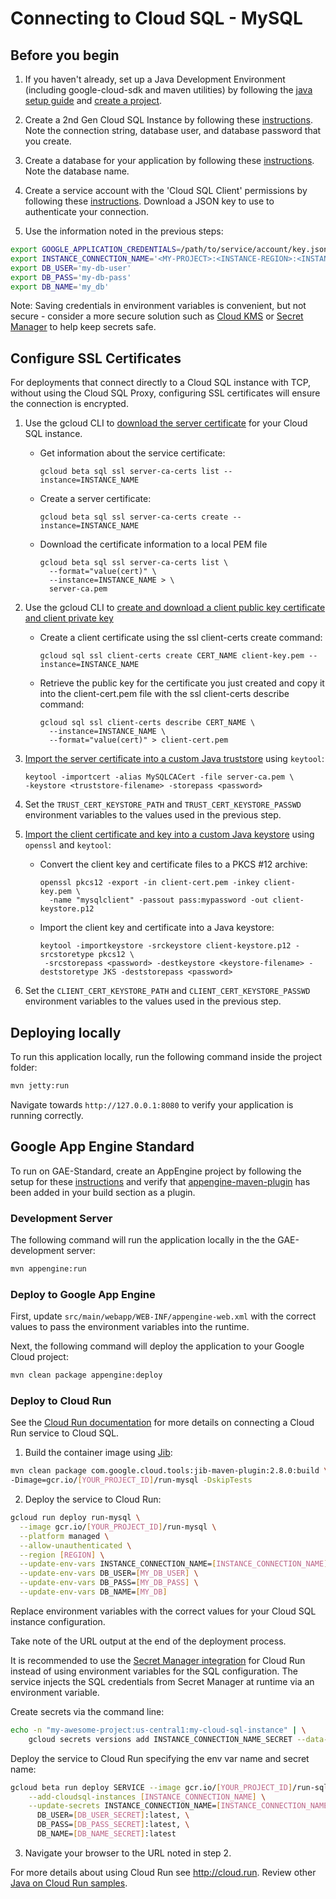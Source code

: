 # Connecting to Cloud SQL - MySQL

## Before you begin

1. If you haven't already, set up a Java Development Environment (including google-cloud-sdk and
maven utilities) by following the [java setup guide](https://cloud.google.com/java/docs/setup) and
[create a project](https://cloud.google.com/resource-manager/docs/creating-managing-projects#creating_a_project).

1. Create a 2nd Gen Cloud SQL Instance by following these
[instructions](https://cloud.google.com/sql/docs/mysql/create-instance). Note the connection string,
database user, and database password that you create.

1. Create a database for your application by following these
[instructions](https://cloud.google.com/sql/docs/mysql/create-manage-databases). Note the database
name.

1. Create a service account with the 'Cloud SQL Client' permissions by following these
[instructions](https://cloud.google.com/sql/docs/mysql/connect-external-app#4_if_required_by_your_authentication_method_create_a_service_account).
Download a JSON key to use to authenticate your connection.

1. Use the information noted in the previous steps:
```bash
export GOOGLE_APPLICATION_CREDENTIALS=/path/to/service/account/key.json
export INSTANCE_CONNECTION_NAME='<MY-PROJECT>:<INSTANCE-REGION>:<INSTANCE-NAME>'
export DB_USER='my-db-user'
export DB_PASS='my-db-pass'
export DB_NAME='my_db'
```
Note: Saving credentials in environment variables is convenient, but not secure - consider a more
secure solution such as [Cloud KMS](https://cloud.google.com/kms/) or [Secret Manager](https://cloud.google.com/secret-manager/) to help keep secrets safe.

## Configure SSL Certificates
For deployments that connect directly to a Cloud SQL instance with TCP, without using the Cloud SQL Proxy, configuring SSL certificates will ensure the connection is encrypted. 
1. Use the gcloud CLI to [download the server certificate](https://cloud.google.com/sql/docs/mysql/configure-ssl-instance#server-certs) for your Cloud SQL instance.
    - Get information about the service certificate:
        ```
        gcloud beta sql ssl server-ca-certs list --instance=INSTANCE_NAME
        ```
    - Create a server certificate:
        ```
        gcloud beta sql ssl server-ca-certs create --instance=INSTANCE_NAME
        ```
    - Download the certificate information to a local PEM file
        ```
        gcloud beta sql ssl server-ca-certs list \
          --format="value(cert)" \
          --instance=INSTANCE_NAME > \
          server-ca.pem
        ```

1. Use the gcloud CLI to [create and download a client public key certificate and client private key](https://cloud.google.com/sql/docs/mysql/configure-ssl-instance#client-certs)
    - Create a client certificate using the ssl client-certs create command:
        ```
        gcloud sql ssl client-certs create CERT_NAME client-key.pem --instance=INSTANCE_NAME
        ```
    - Retrieve the public key for the certificate you just created and copy it into the client-cert.pem file with the ssl client-certs describe command:
        ```
        gcloud sql ssl client-certs describe CERT_NAME \
          --instance=INSTANCE_NAME \
          --format="value(cert)" > client-cert.pem
        ```
1. [Import the server certificate into a custom Java truststore](https://dev.mysql.com/doc/connector-j/8.0/en/connector-j-reference-using-ssl.html) using `keytool`:
      ```
      keytool -importcert -alias MySQLCACert -file server-ca.pem \
    -keystore <truststore-filename> -storepass <password>
      ```  
1. Set the `TRUST_CERT_KEYSTORE_PATH` and `TRUST_CERT_KEYSTORE_PASSWD` environment variables to the values used in the previous step.
1. [Import the client certificate and key into a custom Java keystore](https://dev.mysql.com/doc/connector-j/8.0/en/connector-j-reference-using-ssl.html) using `openssl` and `keytool`:
    - Convert the client key and certificate files to a PKCS #12 archive:
        ```
        openssl pkcs12 -export -in client-cert.pem -inkey client-key.pem \
          -name "mysqlclient" -passout pass:mypassword -out client-keystore.p12
        ```
    - Import the client key and certificate into a Java keystore:
       ```
       keytool -importkeystore -srckeystore client-keystore.p12 -srcstoretype pkcs12 \
        -srcstorepass <password> -destkeystore <keystore-filename> -deststoretype JKS -deststorepass <password>
       ```
1. Set the `CLIENT_CERT_KEYSTORE_PATH` and `CLIENT_CERT_KEYSTORE_PASSWD` environment variables to the values used in the previous step.
## Deploying locally

To run this application locally, run the following command inside the project folder:

```bash
mvn jetty:run
```

Navigate towards `http://127.0.0.1:8080` to verify your application is running correctly.

## Google App Engine Standard

To run on GAE-Standard, create an AppEngine project by following the setup for these
[instructions](https://cloud.google.com/appengine/docs/standard/java/quickstart#before-you-begin)
and verify that
[appengine-maven-plugin](https://cloud.google.com/java/docs/setup#optional_install_maven_or_gradle_plugin_for_app_engine)
 has been added in your build section as a plugin.


### Development Server

The following command will run the application locally in the the GAE-development server:
```bash
mvn appengine:run
```

### Deploy to Google App Engine

First, update `src/main/webapp/WEB-INF/appengine-web.xml` with the correct values to pass the
environment variables into the runtime.

Next, the following command will deploy the application to your Google Cloud project:
```bash
mvn clean package appengine:deploy
```

### Deploy to Cloud Run

See the [Cloud Run documentation](https://cloud.google.com/run/docs/configuring/connect-cloudsql)
for more details on connecting a Cloud Run service to Cloud SQL.

1. Build the container image using [Jib](https://cloud.google.com/java/getting-started/jib):

  ```sh
mvn clean package com.google.cloud.tools:jib-maven-plugin:2.8.0:build \
 -Dimage=gcr.io/[YOUR_PROJECT_ID]/run-mysql -DskipTests
  ```

2. Deploy the service to Cloud Run:

  ```sh
  gcloud run deploy run-mysql \
    --image gcr.io/[YOUR_PROJECT_ID]/run-mysql \
    --platform managed \
    --allow-unauthenticated \
    --region [REGION] \
    --update-env-vars INSTANCE_CONNECTION_NAME=[INSTANCE_CONNECTION_NAME] \
    --update-env-vars DB_USER=[MY_DB_USER] \
    --update-env-vars DB_PASS=[MY_DB_PASS] \
    --update-env-vars DB_NAME=[MY_DB]
  ```

  Replace environment variables with the correct values for your Cloud SQL
  instance configuration.

  Take note of the URL output at the end of the deployment process.

  It is recommended to use the [Secret Manager integration](https://cloud.google.com/run/docs/configuring/secrets) for Cloud Run instead
  of using environment variables for the SQL configuration. The service injects the SQL credentials from
  Secret Manager at runtime via an environment variable.

  Create secrets via the command line:
  ```sh
  echo -n "my-awesome-project:us-central1:my-cloud-sql-instance" | \
      gcloud secrets versions add INSTANCE_CONNECTION_NAME_SECRET --data-file=-
  ```

  Deploy the service to Cloud Run specifying the env var name and secret name:
  ```sh
  gcloud beta run deploy SERVICE --image gcr.io/[YOUR_PROJECT_ID]/run-sql \
      --add-cloudsql-instances [INSTANCE_CONNECTION_NAME] \
      --update-secrets INSTANCE_CONNECTION_NAME=[INSTANCE_CONNECTION_NAME_SECRET]:latest,\
        DB_USER=[DB_USER_SECRET]:latest, \
        DB_PASS=[DB_PASS_SECRET]:latest, \
        DB_NAME=[DB_NAME_SECRET]:latest
  ```

3. Navigate your browser to the URL noted in step 2.

  For more details about using Cloud Run see http://cloud.run.
  Review other [Java on Cloud Run samples](../../../run/).
